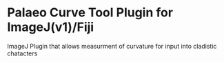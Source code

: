 # Palaeo Curve Tool Plugin for ImageJ(v1)/Fiji
ImageJ Plugin that allows measurment of curvature for input into cladistic chatacters
